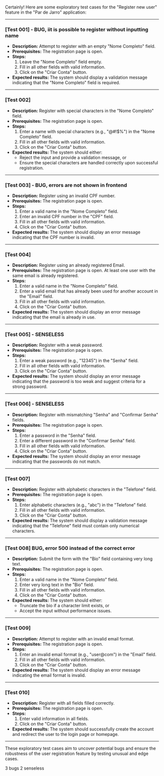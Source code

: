 Certainly! Here are some exploratory test cases for the "Register new user" feature in the "Par de Jarro" application:

---

### [Test 001] - BUG, iit is possible to register without inputting name
- **Description:** Attempt to register with an empty "Nome Completo" field.
- **Prerequisites:** The registration page is open.
- **Steps:**
  1. Leave the "Nome Completo" field empty.
  2. Fill in all other fields with valid information.
  3. Click on the "Criar Conta" button.
- **Expected results:** The system should display a validation message indicating that the "Nome Completo" field is required.

---

### [Test 002]
- **Description:** Register with special characters in the "Nome Completo" field.
- **Prerequisites:** The registration page is open.
- **Steps:**
  1. Enter a name with special characters (e.g., "@#!$%") in the "Nome Completo" field.
  2. Fill in all other fields with valid information.
  3. Click on the "Criar Conta" button.
- **Expected results:** The system should either:
  - Reject the input and provide a validation message, or
  - Ensure the special characters are handled correctly upon successful registration.

---

### [Test 003] - BUG, errors are not shown in frontend
- **Description:** Register using an invalid CPF number.
- **Prerequisites:** The registration page is open.
- **Steps:**
  1. Enter a valid name in the "Nome Completo" field.
  2. Enter an invalid CPF number in the "CPF" field.
  3. Fill in all other fields with valid information.
  4. Click on the "Criar Conta" button.
- **Expected results:** The system should display an error message indicating that the CPF number is invalid.

---

### [Test 004]
- **Description:** Register using an already registered Email.
- **Prerequisites:** The registration page is open. At least one user with the same email is already registered.
- **Steps:**
  1. Enter a valid name in the "Nome Completo" field.
  2. Enter a valid email that has already been used for another account in the "Email" field.
  3. Fill in all other fields with valid information.
  4. Click on the "Criar Conta" button.
- **Expected results:** The system should display an error message indicating that the email is already in use.

---

### [Test 005] - SENSELESS
- **Description:** Register with a weak password.
- **Prerequisites:** The registration page is open.
- **Steps:**
  1. Enter a weak password (e.g., "12345") in the "Senha" field.
  2. Fill in all other fields with valid information.
  3. Click on the "Criar Conta" button.
- **Expected results:** The system should display an error message indicating that the password is too weak and suggest criteria for a strong password.

---

### [Test 006] - SENSELESS
- **Description:** Register with mismatching "Senha" and "Confirmar Senha" fields.
- **Prerequisites:** The registration page is open.
- **Steps:**
  1. Enter a password in the "Senha" field.
  2. Enter a different password in the "Confirmar Senha" field.
  3. Fill in all other fields with valid information.
  4. Click on the "Criar Conta" button.
- **Expected results:** The system should display an error message indicating that the passwords do not match.

---

### [Test 007]
- **Description:** Register with alphabetic characters in the "Telefone" field.
- **Prerequisites:** The registration page is open.
- **Steps:**
  1. Enter alphabetic characters (e.g., "abc") in the "Telefone" field.
  2. Fill in all other fields with valid information.
  3. Click on the "Criar Conta" button.
- **Expected results:** The system should display a validation message indicating that the "Telefone" field must contain only numerical characters.

---

### [Test 008] BUG, error 500 instead of the correct error
- **Description:** Submit the form with the "Bio" field containing very long text.
- **Prerequisites:** The registration page is open.
- **Steps:**
  1. Enter a valid name in the "Nome Completo" field.
  2. Enter very long text in the "Bio" field.
  3. Fill in all other fields with valid information.
  4. Click on the "Criar Conta" button.
- **Expected results:** The system should either:
  - Truncate the bio if a character limit exists, or
  - Accept the input without performance issues.

---

### [Test 009]
- **Description:** Attempt to register with an invalid email format.
- **Prerequisites:** The registration page is open.
- **Steps:**
  1. Enter an invalid email format (e.g., "user@com") in the "Email" field.
  2. Fill in all other fields with valid information.
  3. Click on the "Criar Conta" button.
- **Expected results:** The system should display an error message indicating the email format is invalid.

---

### [Test 010]
- **Description:** Register with all fields filled correctly.
- **Prerequisites:** The registration page is open.
- **Steps:**
  1. Enter valid information in all fields.
  2. Click on the "Criar Conta" button.
- **Expected results:** The system should successfully create the account and redirect the user to the login page or homepage.

---

These exploratory test cases aim to uncover potential bugs and ensure the robustness of the user registration feature by testing unusual and edge cases.

3 bugs
2 senseless